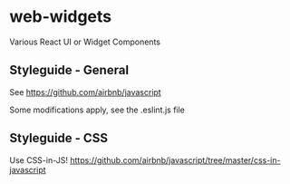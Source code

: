 # web-widgets
Various React UI or Widget Components

## Styleguide - General
See https://github.com/airbnb/javascript

Some modifications apply, see the .eslint.js file

## Styleguide - CSS
Use CSS-in-JS! https://github.com/airbnb/javascript/tree/master/css-in-javascript